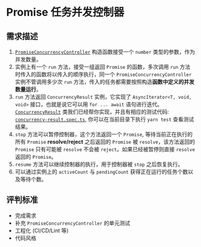 # Promise 任务并发控制器

## 需求描述

1. [`PromiseConcurrencyController`](./src/index.ts) 构造函数接受一个 `number` 类型的参数，作为并发数量。
2. 实例上有一个 `run` 方法，接受一组返回 `Promise` 的函数，多次调用 `run` 方法时传入的函数将以传入的顺序执行，同一个 `PromiseConcurrencyController` 实例不管调用多少次 `run` 方法，传入的任务都需要按照构造**函数中定义的并发数量运行**。
3. `run` 方法返回 `ConcurrencyResult` 实例，它实现了 `AsyncIterator<T, void, void>` 接口，也就是说它可以用 `for ... await` 语句进行迭代。[`ConcurrencyResult`](./src/concurrency-result.ts) 类我们已经帮你实现，并且有相应的测试代码: [`concurrency-result.spec.ts`](./src/__tests__/concurrency-result.spec.ts), 你可以在当前目录下执行 `yarn test` 查看测试结果。
4. `stop` 方法可以暂停控制器，这个方法返回一个 `Promise`, 等待当前正在执行的所有 `Promise` **resolve/reject** 之后返回的 `Promise` 被 `resolve`，该方法返回的 `Promise` 只有可能被 `resolve` 不会被 `reject`。如果已经被暂停则直接 `resolve` 返回的 `Promise`。
5. `resume` 方法可以继续控制器的执行，用于控制器被 `stop` 之后恢复执行。
6. 可以通过实例上的 `activeCount` 与 `pendingCount` 获得正在运行的任务个数以及等待个数。

## 评判标准

- 完成需求
- 补充 `PromiseConcurrencyController` 的单元测试
- 工程化 (CI/CD/Lint 等)
- 代码风格
